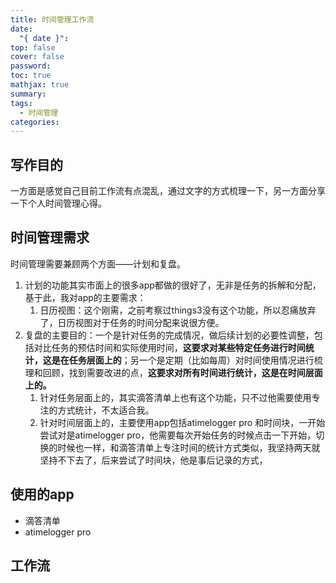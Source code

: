 ```yaml
---
title: 时间管理工作流
date:
  "{ date }": 
top: false
cover: false
password: 
toc: true
mathjax: true
summary: 
tags:
  - 时间管理
categories:
---
```

## 写作目的
一方面是感觉自己目前工作流有点混乱，通过文字的方式梳理一下，另一方面分享一下个人时间管理心得。

## 时间管理需求
时间管理需要兼顾两个方面——计划和复盘。
1. 计划的功能其实市面上的很多app都做的很好了，无非是任务的拆解和分配，基于此，我对app的主要需求：
	1. 日历视图：这个刚需，之前考察过things3没有这个功能，所以忍痛放弃了，日历视图对于任务的时间分配来说很方便。
2. 复盘的主要目的：一个是针对任务的完成情况，做后续计划的必要性调整，包括对比任务的预估时间和实际使用时间，**这要求对某些特定任务进行时间统计，这是在任务层面上的**；另一个是定期（比如每周）对时间使用情况进行梳理和回顾，找到需要改进的点，**这要求对所有时间进行统计，这是在时间层面上的。**
	1. 针对任务层面上的，其实滴答清单上也有这个功能，只不过他需要使用专注的方式统计，不太适合我。
	2. 针对时间层面上的，主要使用app包括atimelogger pro 和时间块，一开始尝试对是atimelogger pro，他需要每次开始任务的时候点击一下开始，切换的时候也一样，和滴答清单上专注时间的统计方式类似，我坚持两天就坚持不下去了，后来尝试了时间块，他是事后记录的方式，
## 使用的app
+ 滴答清单
+ atimelogger pro
## 工作流

